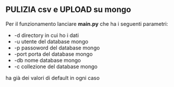 ## PULIZIA csv e UPLOAD su mongo

Per il funzionamento lanciare **main.py** che ha i seguenti parametri:
- -d directory in cui ho i dati
- -u utente del database mongo
- -p passoword del database mongo
- -port porta del database mongo
- -db nome database mongo
- -c collezione del database mongo

ha già dei valori di default in ogni caso
